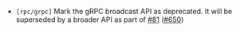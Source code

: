 - `[rpc/grpc]` Mark the gRPC broadcast API as deprecated.
  It will be superseded by a broader API as part of
  [\#81](https://github.com/KYVENetwork/cometbft/v38/issues/81)
  ([\#650](https://github.com/KYVENetwork/cometbft/v38/issues/650))
